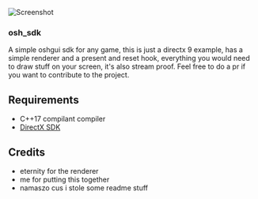 ![Screenshot](https://i.imgur.com/X3LHoI8.png)


### osh_sdk

A simple oshgui sdk for any game, this is just a directx 9 example, has a simple renderer and a present and reset hook, everything you would need to draw stuff on your screen, it's also stream proof. Feel free to do a pr if you want to contribute to the project.

## Requirements

* C++17 compilant compiler
* [DirectX SDK](https://www.microsoft.com/en-ca/download/details.aspx?id=6812)

## Credits

* eternity for the renderer
* me for putting this together
* namaszo cus i stole some readme stuff
